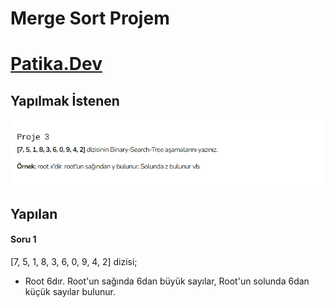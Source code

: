  # Merge Sort Projem 

 # [Patika.Dev](https://www.patika.dev)

 ## Yapılmak İstenen

 ![](Binary-Search-Tree-Projesi/Binary.png)

 ## Yapılan

 #### Soru 1

 [7, 5, 1, 8, 3, 6, 0, 9, 4, 2] dizisi;
 * Root 6dır. Root'un sağında 6dan büyük sayılar, Root'un solunda 6dan küçük sayılar bulunur.  
 <a href="/Binary-Search-Tree/Binary-Tree.png" alt="Yapılan">
